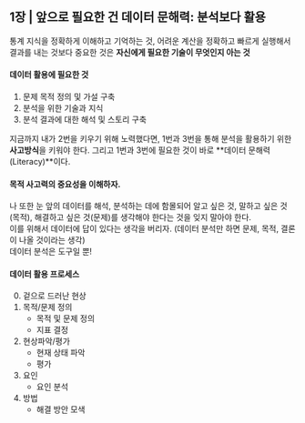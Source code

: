 ## 1장  | 앞으로 필요한 건 데이터 문해력: 분석보다 활용

통계 지식을 정확하게 이해하고 기억하는 것, 어려운 계산을 정확하고 빠르게 실행해서 결과를 내는 것보다 중요한 것은 
**자신에게 필요한 기술이 무엇인지 아는 것**  

#### 데이터 활용에 필요한 것
1. 문제 목적 정의 및 가설 구축
2. 분석을 위한 기술과 지식
3. 분석 결과에 대한 해석 및 스토리 구축

지금까지 내가 2번을 키우기 위해 노력했다면, 1번과 3번을 통해 분석을 활용하기 위한 **사고방식**을 키워야 한다.
그리고 1번과 3번에 필요한 것이 바로 **데이터 문해력(Literacy)**이다.  

#### **목적 사고력**의 중요성을 이해하자.  
나 또한 눈 앞의 데이터를 해석, 분석하는 데에 함몰되어 알고 싶은 것, 말하고 싶은 것(목적), 해결하고 싶은 것(문제)를
생각해야 한다는 것을 잊지 말아야 한다.  
이를 위해서 데이터에 답이 있다는 생각을 버리자. (데이터 분석만 하면 문제, 목적, 결론이 나올 것이라는 생각)  
데이터 분석은 도구일 뿐!

#### 데이터 활용 프로세스
0. 겉으로 드러난 현상
1. 목적/문제 정의
    - 목적 및 문제 정의
    - 지표 결정
2. 현상파악/평가
    - 현재 상태 파악
    - 평가
3. 요인
    - 요인 분석
4. 방법
    - 해결 방안 모색